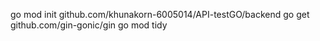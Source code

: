 go mod init github.com/khunakorn-6005014/API-testGO/backend
go get github.com/gin-gonic/gin
go mod tidy
